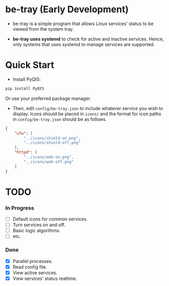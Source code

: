 # be-tray (Early Development)


- be-tray is a simple program that allows Linux services' status to be viewed from the system tray.


- **be-tray uses systemd** to check for active and inactive services. Hence, only systems that uses systemd to manage services are supported.


# Quick Start


- Install PyQt5:

```sh
pip install PyQt5
```

Or use your preferred package manager.


- Then, edit `config/be-tray.json` to include whatever service you wish to display. Icons should be placed in `icons/` and the format for icon paths in `config/be-tray.json` should be as follows.

```json
{
    "ufw": [
        "../icons/shield-on.png",
        "../icons/shield-off.png"
    ],
    "httpd": [
        "../icons/web-on.png",
        "../icons/web-off.png"
    ]
}
```


# TODO


### In Progress
- [ ] Default icons for common services.
- [ ] Turn services on and off.
- [ ] Basic logic algorithms.
- [ ] etc.

### Done    
- [x] Parallel processes.
- [x] Read config file.
- [x] View active services.
- [x] View services' status realtime.
